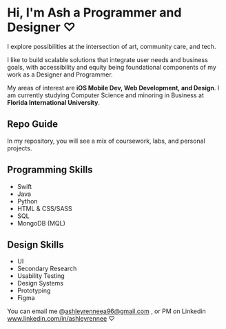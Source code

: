 # Hi, I'm Ash a Programmer and Designer  ♡
I explore possibilities at the intersection of art, community care, and tech. 

I like to build scalable solutions that integrate user needs and business goals, with accessibility and equity being foundational components of my work as a Designer and Programmer. 

My areas of interest are **iOS Mobile Dev, Web Development, and Design**.
I am currently studying Computer Science and minoring in Business at **Florida International University**.

## Repo Guide 
In my repository, you will see a mix of coursework, labs, and personal projects.

## Programming Skills
- Swift
- Java
- Python
- HTML & CSS/SASS
- SQL
- MongoDB (MQL)

## Design Skills
- UI
- Secondary Research
- Usability Testing
- Design Systems
- Prototyping 
- Figma





You can email me @ashleyrenneea96@gmail.com , or PM on Linkedin www.linkedin.com/in/ashleyrennee ♡
